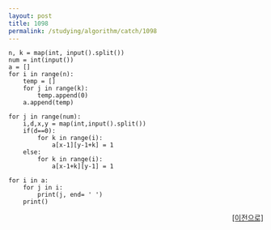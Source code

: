 ```yaml
---
layout: post
title: 1098
permalink: /studying/algorithm/catch/1098
---
```


```
n, k = map(int, input().split())
num = int(input())
a = []
for i in range(n):
    temp = []
    for j in range(k):
        temp.append(0)
    a.append(temp)

for j in range(num):
    i,d,x,y = map(int,input().split())
    if(d==0):
        for k in range(i):
            a[x-1][y-1+k] = 1
    else:
        for k in range(i):
            a[x-1+k][y-1] = 1

for i in a:
    for j in i:
        print(j, end= ' ')
    print()

```
  
    
    
<div style="text-align: right"> <a href = 'https://namhyo01.github.io/studying/algorithm/catch'> [이전으로] </a> </div>
